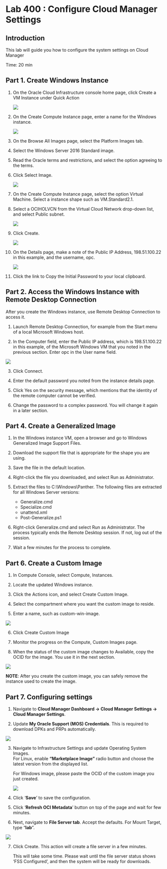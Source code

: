 # Lab 400 : Configure Cloud Manager Settings

## Introduction
This lab will guide you how to configure the system settings on Cloud Manager

Time: 20 min

## Part 1. Create Windows Instance

1. On the Oracle Cloud Infrastructure console home page, click Create a VM Instance under Quick Action

   ![](./images/vmw.png "") 

2. On the Create Compute Instance page, enter a name for the Windows instance.

    ![](./images/provwin.png "") 

3. On the Browse All Images page, select the Platform Images tab.

4. Select the Windows Server 2016 Standard image.

5. Read the Oracle terms and restrictions, and select the option agreeing to the terms.

6. Click Select Image.

    ![](./images/pwin2.png "") 

7. On the Create Compute Instance page, select the option Virtual Machine. Select a instance shape such as VM.Standard2.1.

8. Select a OCIHOLVCN from the Virtual Cloud Network drop-down list, and select Public subnet.

    ![](./images/pwin3.png "") 

9. Click Create.

    ![](./images/pwin4.png "")

10. On the Details page, make a note of the Public IP Address, 198.51.100.22 in this example, and the username, opc.

    ![](./images/pwin5.png "")

11. Click the link to Copy the Initial Password to your local clipboard.

## Part 2. Access the Windows Instance with Remote Desktop Connection

After you create the Windows instance, use Remote Desktop Connection to access it.

1. Launch Remote Desktop Connection, for example from the Start menu of a local Microsoft Windows host.

2. In the Computer field, enter the Public IP address, which is 198.51.100.22 in this example, of the Microsoft Windows VM that you noted in the previous section. Enter opc in the User name field.

![](./images/pwin6.png "")

3. Click Connect.

4. Enter the default password you noted from the instance details page.

5. Click Yes on the security message, which mentions that the identity of the remote computer cannot be verified.

6. Change the password to a complex password. You will change it again in a later section.

## Part 4. Create a Generalized Image

1. In the Windows instance VM, open a browser and go to Windows Generalized Image Support Files.

2. Download the support file that is appropriate for the shape you are using.

3. Save the file in the default location.

4. Right-click the file you downloaded, and select Run as Administrator.

5. Extract the files to C:\Windows\Panther. The following files are extracted for all Windows Server versions:

    - Generalize.cmd
    - Specialize.cmd
    - unattend.xml
    - Post-Generalize.ps1

6. Right-click Generalize.cmd and select Run as Administrator. The process typically ends the Remote Desktop session. If not, log out of the session.

7. Wait a few minutes for the process to complete.

## Part 6. Create a Custom Image

1. In Compute Console, select Compute, Instances.

2. Locate the updated Windows instance.

3. Click the Actions icon, and select Create Custom Image.

4. Select the compartment where you want the custom image to reside.

5. Enter a name, such as custom-win-image.

![](./images/pwin7.png "")

6. Click Create Custom Image

7. Monitor the progress on the Compute, Custom Images page.

8. When the status of the custom image changes to Available, copy the OCID for the image. You use it in the next section.

![](./images/pwin8.png "")

**NOTE**: After you create the custom image, you can safely remove the instance used to create the image.

## Part 7. Configuring settings

1.	Navigate to **Cloud Manager Dashboard -> Cloud Manager Settings -> Cloud Manager Settings**.

2.	Update **My Oracle Support (MOS) Credentials**.  This is required to download DPKs and PRPs automatically. 

![](./images/1.png "")

3.	Navigate to Infrastructure Settings and update Operating System Images.     
    For Linux, enable **“Marketplace Image”** radio button and choose the latest version from the displayed list.

    For Windows image, please paste the OCID of the custom image you just created.
 
    ![](./images/image.png "")

4.	Click ‘**Save**’ to save the configuration. 

5.	Click ‘**Refresh OCI Metadata**’ button on top of the page and wait for few minutes.

6.	Next, navigate to **File Server tab**.  Accept the defaults.   For Mount Target, type “**lab**”.

![](./images/3.png "")

7.	Click Create.  This action will create a file server in a few minutes. 

    This will take some time. Please wait until the file server status shows ‘FSS Configured’, and then the system will be ready for downloads. 




